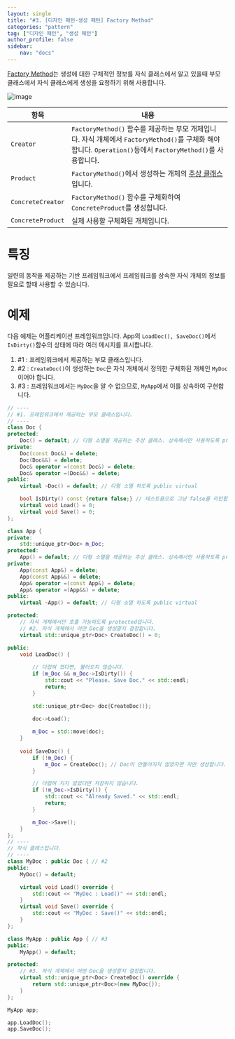 ```yaml
---
layout: single
title: "#3. [디자인 패턴-생성 패턴] Factory Method"
categories: "pattern"
tag: ["디자인 패턴", "생성 패턴"]
author_profile: false
sidebar: 
    nav: "docs"
---
```


[Factory Method](https://tango1202.github.io/pattern/pattern-factory-method/)는 생성에 대한 구체적인 정보를 자식 클래스에서 알고 있을때 부모 클래스에서 자식 클래스에게 생성을 요청하기 위해 사용합니다.

![image](https://github.com/tango1202/tango1202.github.io/assets/133472501/816315c6-084a-4f88-9355-a8d9c2dd4b0d)

|항목|내용|
|--|--|
|`Creator`|`FactoryMethod()` 함수를 제공하는 부모 개체입니다. 자식 개체에서 `FactoryMethod()`를 구체화 해야 합니다. `Operation()`등에서 `FactoryMethod()`를 사용합니다.|
|`Product`|`FactoryMethod()`에서 생성하는 개체의 [추상 클래스](https://tango1202.github.io/legacy-cpp-oop/legacy-cpp-oop-abstract-class-interface/#%EC%B6%94%EC%83%81-%ED%81%B4%EB%9E%98%EC%8A%A4)입니다.|
|`ConcreteCreator`|`FactoryMethod()` 함수를 구체화하여 `ConcreteProduct`를 생성합니다.|
|`ConcreteProduct`|실제 사용할 구체화된 개체입니다.|

# 특징

일련의 동작을 제공하는 기반 프레임워크에서 프레임워크를 상속한 자식 개체의 정보를 필요로 할때 사용할 수 있습니다.

# 예제

다음 예제는 어플리케이션 프레임워크입니다. App의 `LoadDoc(), SaveDoc()`에서 `IsDirty()`함수의 상태에 따라 여러 메시지를 표시합니다. 

1. #1 : 프레임워크에서 제공하는 부모 클래스입니다.
2. #2 : `CreateDoc()`이 생성하는 `Doc`은 자식 개체에서 정의한 구체화된 개체인 `MyDoc`이어야 합니다.
3. #3 : 프레임워크에서는 `MyDoc`을 알 수 없으므로, `MyApp`에서 이를 상속하여 구현합니다.

```cpp
// ----
// #1. 프레임워크에서 제공하는 부모 클래스입니다.
// ----
class Doc {
protected:
    Doc() = default; // 다형 소멸을 제공하는 추상 클래스. 상속해서만 사용하도록 protected
private:
    Doc(const Doc&) = delete; 
    Doc(Doc&&) = delete; 
    Doc& operator =(const Doc&) = delete; 
    Doc& operator =(Doc&&) = delete;   
public:
    virtual ~Doc() = default; // 다형 소멸 하도록 public virtual

    bool IsDirty() const {return false;} // 테스트용으로 그냥 false를 리턴합니다.
    virtual void Load() = 0;
    virtual void Save() = 0;
};

class App {
private:
    std::unique_ptr<Doc> m_Doc;
protected:
    App() = default; // 다형 소멸을 제공하는 추상 클래스. 상속해서만 사용하도록 protected
private:
    App(const App&) = delete;
    App(const App&&) = delete;
    App& operator =(const App&) = delete;
    App& operator =(App&&) = delete;   
public:
    virtual ~App() = default; // 다형 소멸 하도록 public virtual

protected:
    // 자식 개체에서만 호출 가능하도록 protected입니다.
    // #2. 자식 개체에서 어떤 Doc을 생성할지 결정합니다.
    virtual std::unique_ptr<Doc> CreateDoc() = 0;

public:   
    void LoadDoc() {
        
        // 더럽혀 졌다면, 불러오지 않습니다.
        if (m_Doc && m_Doc->IsDirty()) {
            std::cout << "Please. Save Doc." << std::endl;
            return;
        }

        std::unique_ptr<Doc> doc{CreateDoc()};
        
        doc->Load();

        m_Doc = std::move(doc);
    }
    
    void SaveDoc() {
        if (!m_Doc) {
            m_Doc = CreateDoc(); // Doc이 만들어지지 않았자면 지연 생성합니다.
        }

        // 더렵혀 지지 않았다면 저장하지 않습니다.
        if (!m_Doc->IsDirty()) {
            std::cout << "Already Saved." << std::endl;
            return;
        }

        m_Doc->Save();
    }
};
// ----
// 자식 클래스입니다.
// ----
class MyDoc : public Doc { // #2
public:
    MyDoc() = default;

    virtual void Load() override {
        std::cout << "MyDoc : Load()" << std::endl;
    }
    virtual void Save() override {
        std::cout << "MyDoc : Save()" << std::endl;
    }    
};

class MyApp : public App { // #3
public:
    MyApp() = default;

protected:    
    // #3. 자식 개체에서 어떤 Doc을 생성할지 결정합니다.
    virtual std::unique_ptr<Doc> CreateDoc() override {
        return std::unique_ptr<Doc>(new MyDoc{});
    }
};

MyApp app;

app.LoadDoc();
app.SaveDoc();
```


